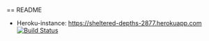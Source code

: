 == README

* Heroku-instance: https://sheltered-depths-2877.herokuapp.com
[![Build Status](https://travis-ci.org/mluukkai/ratebeer-public.png)](https://travis-ci.org/mluukkai/ratebeer-public)